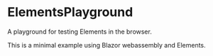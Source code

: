 # ElementsPlayground
A playground for testing Elements in the browser.

This is a minimal example using Blazor webassembly and Elements.
